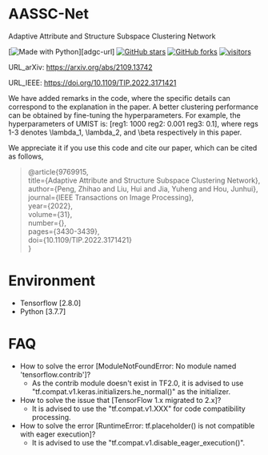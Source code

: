 # AASSC-Net
Adaptive Attribute and Structure Subspace Clustering Network

[python-img]: https://img.shields.io/github/languages/top/ZhihaoPENG-CityU/TIP22---AASSC-Net?color=lightgrey
[stars-img]: https://img.shields.io/github/stars/ZhihaoPENG-CityU/TIP22---AASSC-Net?color=yellow
[stars-url]: https://github.com/ZhihaoPENG-CityU/TIP22---AASSC-Net/stargazers
[fork-img]: https://img.shields.io/github/forks/ZhihaoPENG-CityU/TIP22---AASSC-Net?color=lightblue&label=fork
[fork-url]: https://github.com/ZhihaoPENG-CityU/TIP22---AASSC-Net/network/members
[visitors-img]: https://visitor-badge.glitch.me/badge?page_id=ZhihaoPENG-CityU.TIP22---AASSC-Net
[aassc-url]: https://github.com/ZhihaoPENG-CityU/TIP22---AASSC-Net

[![Made with Python][python-img]][adgc-url]
[![GitHub stars][stars-img]][stars-url]
[![GitHub forks][fork-img]][fork-url]
[![visitors][visitors-img]][aassc-url]


URL_arXiv: https://arxiv.org/abs/2109.13742

URL_IEEE: https://doi.org/10.1109/TIP.2022.3171421

We have added remarks in the code, where the specific details can correspond to the explanation in the paper. A better clustering performance can be obtained by fine-tuning the hyperparameters. For example, the hyperparameters of UMIST is: [reg1: 1000 reg2: 0.001 reg3: 0.1], where regs 1-3 denotes \lambda_1, \lambda_2, and \beta respectively in this paper.

We appreciate it if you use this code and cite our paper, which can be cited as follows,
> @article{9769915, <br>
>   title={Adaptive Attribute and Structure Subspace Clustering Network}, <br>
>   author={Peng, Zhihao and Liu, Hui and Jia, Yuheng and Hou, Junhui},  <br>
>   journal={IEEE Transactions on Image Processing},  <br>
>   year={2022}, <br>
>   volume={31}, <br> 
>   number={}, <br> 
>   pages={3430-3439}, <br>
>   doi={10.1109/TIP.2022.3171421} <br>
> } <br>


# Environment
+ Tensorflow [2.8.0]
+ Python [3.7.7]

# FAQ
+ How to solve the error [ModuleNotFoundError: No module named 'tensorflow.contrib']?
  +   As the contrib module doesn't exist in TF2.0, it is advised to use "tf.compat.v1.keras.initializers.he_normal()" as the initializer.
+ How to solve the issue that [TensorFlow 1.x migrated to 2.x]?
  +   It is advised to use the "tf.compat.v1.XXX" for code compatibility processing.
+ How to solve the error [RuntimeError: tf.placeholder() is not compatible with eager execution]?
  +   It is advised to use the "tf.compat.v1.disable_eager_execution()".
